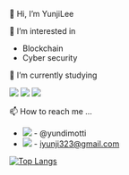 👋 Hi, I’m YunjiLee



👀 I’m interested in
- Blockchain
- Cyber security



🌱 I’m currently studying

<!-- <img src="https://img.shields.io/badge/Firebase-FFCA28?style=flat-square&logo=firebase&logoColor=white"/> -->
<img src="https://img.shields.io/badge/Solidity-363636?style=flat-square&logo=Solidity&logoColor=white"/> <img src="https://img.shields.io/badge/JavaScript-F7DF1E?style=flat-square&logo=JavaScript&logoColor=black"/> <img src="https://img.shields.io/badge/Unity-FFFFFF?style=flat-square&logo=Unity&logoColor=black"/>



📫 How to reach me ...
- <img src="https://img.shields.io/badge/Instagram-E4405F?style=flat-square&logo=Instagram&logoColor=white"/> - @yundimotti
- <img src="https://img.shields.io/badge/Gmail-EA4335?style=flat-square&logo=Gmail&logoColor=white"/> - iyunji323@gmail.com

[![Top Langs](https://github-readme-stats.vercel.app/api/top-langs/?username=yunzi125&langs_count=8)](https://github.com/yunzi125/github-readme-stats)

<!---
yunzi125/yunzi125 is a ✨ special ✨ repository because its `README.md` (this file) appears on your GitHub profile.
You can click the Preview link to take a look at your changes.
--->
